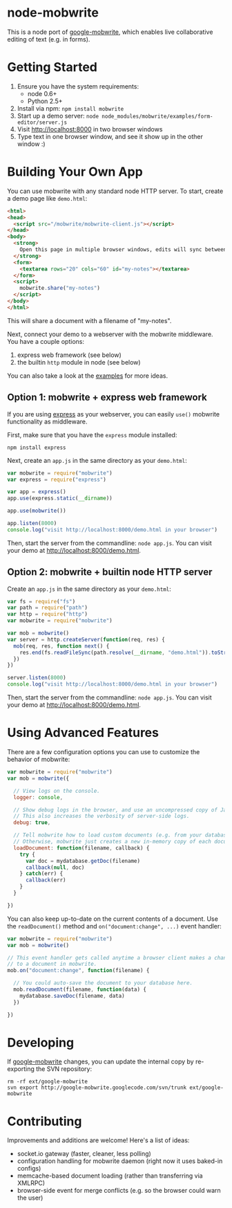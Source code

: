 # node-mobwrite

This is a node port of [google-mobwrite](http://code.google.com/p/google-mobwrite/),
which enables live collaborative editing of text (e.g. in forms).

# Getting Started

1. Ensure you have the system requirements:
    * node 0.6+
    * Python 2.5+
2. Install via npm: `npm install mobwrite`
3. Start up a demo server: `node node_modules/mobwrite/examples/form-editor/server.js`
4. Visit [http://localhost:8000](http://localhost:8000) in two browser windows
5. Type text in one browser window, and see it show up in the other window :)

# Building Your Own App

You can use mobwrite with any standard node HTTP server.  To start, create
a demo page like `demo.html`:

```html
<html>
<head>
  <script src="/mobwrite/mobwrite-client.js"></script>
</head>
<body>
  <strong>
    Open this page in multiple browser windows, edits will sync between them :)
  </strong>
  <form>
    <textarea rows="20" cols="60" id="my-notes"></textarea>
  </form>
  <script>
    mobwrite.share("my-notes")
  </script>
</body>
</html>
```

This will share a document with a filename of "my-notes".

Next, connect your demo to a webserver with the mobwrite middleware.
You have a couple options:

1. express web framework (see below)
2. the builtin `http` module in node (see below)

You can also take a look at the [examples](https://github.com/mjpizz/node-mobwrite/tree/master/examples)
for more ideas.

## Option 1: mobwrite + express web framework

If you are using [express](http://expressjs.com/) as your webserver, you can
easily `use()` mobwrite functionality as middleware.

First, make sure that you have the `express` module installed:

    npm install express

Next, create an `app.js` in the same directory as your `demo.html`:

```javascript
var mobwrite = require("mobwrite")
var express = require("express")

var app = express()
app.use(express.static(__dirname))

app.use(mobwrite())

app.listen(8000)
console.log("visit http://localhost:8000/demo.html in your browser")
```

Then, start the server from the commandline: `node app.js`.  You can visit
your demo at [http://localhost:8000/demo.html](http://localhost:8000/demo.html).

## Option 2: mobwrite + builtin node HTTP server

Create an `app.js` in the same directory as your `demo.html`:

```javascript
var fs = require("fs")
var path = require("path")
var http = require("http")
var mobwrite = require("mobwrite")

var mob = mobwrite()
var server = http.createServer(function(req, res) {
  mob(req, res, function next() {
    res.end(fs.readFileSync(path.resolve(__dirname, "demo.html")).toString())
  })
})

server.listen(8000)
console.log("visit http://localhost:8000/demo.html in your browser")
```

Then, start the server from the commandline: `node app.js`.  You can visit
your demo at [http://localhost:8000/demo.html](http://localhost:8000/demo.html).

# Using Advanced Features

There are a few configuration options you can use to customize the behavior
of mobwrite:

```javascript
var mobwrite = require("mobwrite")
var mob = mobwrite({

  // View logs on the console.
  logger: console,

  // Show debug logs in the browser, and use an uncompressed copy of Javascript.
  // This also increases the verbosity of server-side logs.
  debug: true,

  // Tell mobwrite how to load custom documents (e.g. from your database).
  // Otherwise, mobwrite just creates a new in-memory copy of each document.
  loadDocument: function(filename, callback) {
    try {
      var doc = mydatabase.getDoc(filename)
      callback(null, doc)
    } catch(err) {
      callback(err)
    }
  }

})
```

You can also keep up-to-date on the current contents of a document.
Use the `readDocument()` method and `on("document:change", ...)` event handler:

```javascript
var mobwrite = require("mobwrite")
var mob = mobwrite()

// This event handler gets called anytime a browser client makes a change
// to a document in mobwrite.
mob.on("document:change", function(filename) {

  // You could auto-save the document to your database here.
  mob.readDocument(filename, function(data) {
    mydatabase.saveDoc(filename, data)
  })

})
```

# Developing

If [google-mobwrite](https://code.google.com/p/google-mobwrite/) changes, you
can update the internal copy by re-exporting the SVN repository:

    rm -rf ext/google-mobwrite
    svn export http://google-mobwrite.googlecode.com/svn/trunk ext/google-mobwrite

# Contributing

Improvements and additions are welcome!  Here's a list of ideas:

* socket.io gateway (faster, cleaner, less polling)
* configuration handling for mobwrite daemon (right now it uses baked-in configs)
* memcache-based document loading (rather than transferring via XMLRPC)
* browser-side event for merge conflicts (e.g. so the browser could warn the user)
